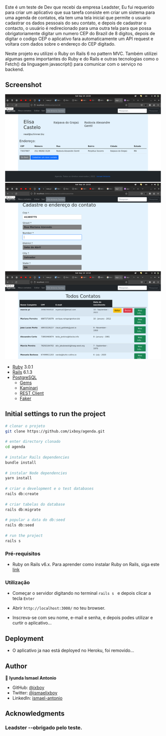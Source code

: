 Este é um teste de Dev que recebi da empresa Leadster, Eu fui requerido para criar um aplicativo que sua tarefa consiste em criar um sistema para uma ​agenda de contatos, ela tem uma tela inicial que permite o usuario cadastrar os dados pessoais do seu contato, e depois de cadastrar o contacto, o usuário é redirecionado para uma outra tela para que possa obrigatoriamente digitar um numero CEP do Brazil de 8 digitos, depois de digitar o codigo CEP o aplicativo fara automaticamente um API request e voltara com dados sobre o endereço do CEP digitado.

Neste projeto eu utilizei o Ruby on Rails 6 no pattern MVC. Também utilizei algumas gems importantes do Ruby e do Rails e outras tecnologias como o Fetch() da linguagem javascript() para comunicar com o serviço no backend.

## Screenshot

![screenshot](./app/assets/images/Screenshot2.png)
![screenshot](./app/assets/images/Screenshot3.png)
![screenshot](./app/assets/images/Screenshot1.png)
  

- [Ruby](https://www.ruby-lang.org/en/) 3.0.1
- [Rails](https://guides.rubyonrails.org/getting_started.html) 6.1.3
- [PostgreSQL](https://www.postgresql.org/)
  - [Gems](https://rubygems.org/)
  - [Kaminari](https://github.com/kaminari/kaminari)
  - [REST Client](https://github.com/rest-client/rest-client)
  - [Faker](https://github.com/faker-ruby/faker)

## Initial settings to run the project

```bash
# clonar o projeto
git clone https://github.com/ixboy/agenda.git

# enter directory clonado
cd agenda

# instalar Rails dependencies
bundle install

# instalar Node dependencies
yarn install

# criar o development e o test databases
rails db:create

# criar tabelas do database
rails db:migrate

# popular a data do db:seed
rails db:seed

# run the project
rails s
```

### Pré-requisitos

- Ruby on Rails v6.x. Para aprender como instalar Ruby on Rails, siga este [link](https://guides.rubyonrails.org/getting_started.html)

### Utilização

- Começar o servidor digitando no terminal `rails s `  e depois clicar a tecla `Enter`

- Abrir `http://localhost:3000/` no teu browser.

- Inscreva-se com seu nome, e-mail e senha, e depois podes utilizar e curtir o aplicativo...



## Deployment

- O aplicativo ja nao está deployed no Heroku, foi removido...

## Author

👤 **Iyunda Ismael Antonio**

- GitHub: [@ixboy](https://github.com/ixboy)
- Twitter: [@ismaelixboy](https://twitter.com/ismaelixboy)
- LinkedIn: [ismael-antonio](https://www.linkedin.com/in/ismaelantonio/)


## Acknowledgments

### Leadster  --obrigado pelo teste.
